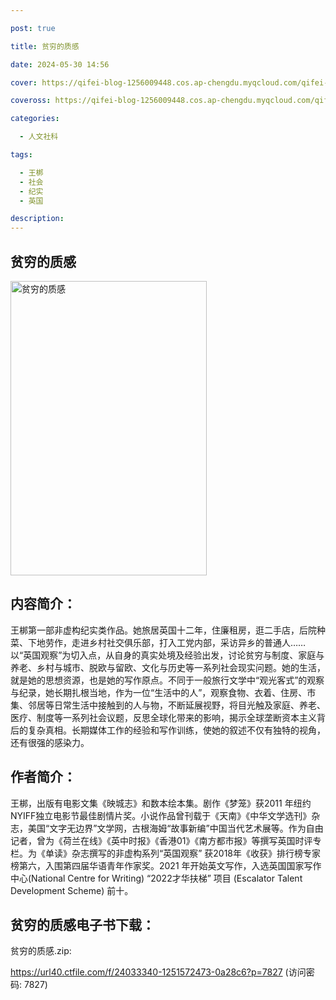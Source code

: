 ```yaml
---

post: true

title: 贫穷的质感

date: 2024-05-30 14:56

cover: https://qifei-blog-1256009448.cos.ap-chengdu.myqcloud.com/qifei-blog/s34202495.jpg

coveross: https://qifei-blog-1256009448.cos.ap-chengdu.myqcloud.com/qifei-blog/s34202495.jpg

categories:

  - 人文社科

tags:

  - 王梆
  - 社会
  - 纪实
  - 英国

description:
---
```


## 贫穷的质感

<img alt="贫穷的质感" class="aligncenter loading" data-was-processed="true" decoding="async" fetchpriority="high" height="471" src="https://qifei-blog-1256009448.cos.ap-chengdu.myqcloud.com/qifei-blog/s34202495.jpg" style="cursor: zoom-in;" width="314"/>

## 内容简介：

王梆第一部非虚构纪实类作品。她旅居英国十二年，住廉租房，逛二手店，后院种菜、下地劳作，走进乡村社交俱乐部，打入工党内部，采访异乡的普通人……以“英国观察”为切入点，从自身的真实处境及经验出发，讨论贫穷与制度、家庭与养老、乡村与城市、脱欧与留欧、文化与历史等一系列社会现实问题。她的生活，就是她的思想资源，也是她的写作原点。不同于一般旅行文学中“观光客式”的观察与纪录，她长期扎根当地，作为一位“生活中的人”，观察食物、衣着、住房、市集、邻居等日常生活中接触到的人与物，不断延展视野，将目光触及家庭、养老、医疗、制度等一系列社会议题，反思全球化带来的影响，揭示全球垄断资本主义背后的复杂真相。长期媒体工作的经验和写作训练，使她的叙述不仅有独特的视角，还有很强的感染力。

## 作者简介：

王梆，出版有电影文集《映城志》和数本绘本集。剧作《梦笼》获2011 年纽约NYIFF独立电影节最佳剧情片奖。小说作品曾刊载于《天南》《中华文学选刊》杂志，美国“文字无边界”文学网，古根海姆“故事新编”中国当代艺术展等。作为自由记者，曾为《荷兰在线》《英中时报》《香港01》《南方都市报》等撰写英国时评专栏。为《单读》杂志撰写的非虚构系列“英国观察” 获2018年《收获》排行榜专家榜第六，入围第四届华语青年作家奖。2021 年开始英文写作，入选英国国家写作中心(National Centre for Writing) “2022才华扶梯” 项目 (Escalator Talent Development Scheme) 前十。

## 贫穷的质感电子书下载：

贫穷的质感.zip: 

https://url40.ctfile.com/f/24033340-1251572473-0a28c6?p=7827 (访问密码: 7827)
